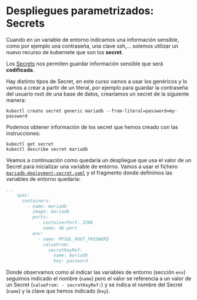 # Despliegues parametrizados: Secrets

Cuando en un variable de entorno indicamos una información sensible, como por ejemplo una contraseña, una clave ssh,... solemos utilizar un nuevo recurso de kubernete que son los **secret**.

Los [Secrets](https://kubernetes.io/docs/concepts/configuration/secret/) nos permiten guardar información sensible que será **codificada**. 

Hay distinto tipos de Secret, en este curso vamos a usar los genéricos y lo vamos a crear a partir de un literal, por ejemplo para guardar la contraseña del usuario root de una base de datos, crearíamos un secret de la siguiente manera:

    kubectl create secret generic mariadb --from-literal=password=my-password

Podemos obtener información de los secret que hemos creado con las instrucciones:

    kubectl get secret
    kubectl describe secret mariadb

Veamos a continuación como quedaría un despliegue que usa el valor de un Secret para inicializar una variable de entorno. Vamos a usar el fichero [`mariadb-deployment-secret.yaml`](files/mariadb-deployment-secret.yaml) y el fragmento donde definimos las variables de entorno quedaría:

```yaml
...
    spec:
      containers:
        - name: mariadb
          image: mariadb
          ports:
            - containerPort: 3306
              name: db-port
          env:
            - name: MYSQL_ROOT_PASSWORD
              valueFrom:
                secretKeyRef:
                  name: mariadb
                  key: password
```
Donde observamos como al indicar las variables de entorno (sección `env`) seguimos indicado el nombre (`name`) pero el valor se referencia a un valor de un Secret (`valueFrom: - secretKeyRef:`) y se indica el nombre del Secret (`name`) y la clave que hemos indicado (`key`).
